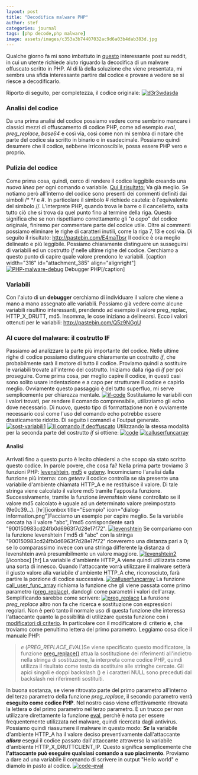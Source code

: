 ```yaml
---
layout: post
title: "Decodifica malware PHP"
author: stef
categories: journal
tags: [php decode,php malware]
image: assets/images/c353a3b74407032ac9d6a03b4dab383d.jpg
---
```

Qualche giorno fa mi sono imbattuto in [questo](http://www.reddit.com/r/PHP/comments/2nir75/help_decode_php_malware_script/) interessante post su reddit, in cui un utente richiede aiuto riguardo la decodifica di un malware offuscato scritto in PHP. Al di là della soluzione che viene presentata, mi sembra una sfida interessante partire dal codice e provare a vedere se si riesce a decodificarlo. 

Riporto di seguito, per completezza, il codice originale: [![d3r3wdasda](http://stefano.chebravo.com/wp-content/uploads/2015/05/d3r3wdasda.png)](http://stefano.chebravo.com/wp-content/uploads/2015/05/d3r3wdasda.png)


### Analisi del codice

Da una prima analisi del codice possiamo vedere come sembrino mancare i classici mezzi di offuscamento di codice PHP, come ad esempio _eval_, _preg_replace_, _base64_ e così via, così come non mi sembra di notare che parte del codice sia scritto in binario o in esadecimale. Possiamo quindi desumere che il codice, sebbene irriconoscibile, possa essere PHP vero e proprio.

### Pulizia del codice

Come prima cosa, quindi, cerco di rendere il codice leggibile creando una _nuova linea_ per ogni comando o variabile. [Qui il risultato:](http://pastebin.com/UXWCALKu)
Va già meglio. Se notiamo però all'interno del codice sono presenti dei commenti definiti dai simboli /* */ e #. In particolare il simbolo # richiede cautela: è l'equivalente del simbolo //. L’interprete PHP, quando trova le barre o il cancelletto, salta tutto ciò che si trova da quel punto fino al termine della riga. Questo significa che se non rispettiamo correttamente gli "_a capo_" del codice originale, finiremo per commentare parte del codice utile. Oltre ai commenti possiamo eliminare le righe di caratteri inutili, come la riga 7, 13 e così via. Di seguito il risultato: http://pastebin.com/E4maTbsr Il codice è ora meglio delineato e più leggibile. Possiamo chiaramente distinguere un susseguirsi di variabili ed un costrutto _if_ nelle ultime righe del codice. Cerchiamo a questo punto di capire quale valore prendono le variabili. [caption width="316" id="attachment_385" align="alignright"][![PHP-malware-debug](http://stefano.chebravo.com/wp-content/uploads/2015/05/PHP-malware-debug-300x241.png)](http://stefano.chebravo.com/wp-content/uploads/2015/05/PHP-malware-debug.png) Debugger PHP[/caption]

### Variabili

Con l'aiuto di un **debugger** cerchiamo di individuare il valore che viene a mano a mano assegnato alle variabili. Possiamo già vedere come alcune variabili risultino interessanti, prendendo ad esempio il valore preg_replac, HTTP_X_DRUTT, md5\. Insomma, le cose iniziano a delinearsi. Ecco i valori ottenuti per le variabili: http://pastebin.com/Q5z9NGgU

### Al cuore del malware: il costrutto IF

Passiamo ad analizzare la parte più importante del codice. Nelle ultime righe di codice possiamo distinguere chiaramente un costrutto _if_, che probabilmente sarà il motore di tutto il codice. Proviamo quindi a sostituire le variabili trovate all'interno del costrutto. Iniziamo dalla riga di _if_ per poi proseguire. Come prima cosa, per meglio capire il codice, in questi casi sono solito usare indentazione e a capo per strutturare il codice e capirlo meglio. Ovviamente questo passaggio è del tutto superfluo, mi serve semplicemente per chiarezza mentale. [![if-code](http://stefano.chebravo.com/wp-content/uploads/2015/05/if-code.png)](http://stefano.chebravo.com/wp-content/uploads/2015/05/if-code.png) Sostituiamo le variabili con i valori trovati, per rendere il comando comprensibile, utilizziamo gli echo dove necessario. Di nuovo, questo tipo di formattazione non è ovviamente necessario così come l'uso del comando echo potrebbe essere drasticamente ridotto. Di seguito i comandi e l'output generato. [![sost-variabili1](http://stefano.chebravo.com/wp-content/uploads/2015/05/sost-variabili1.png)](http://stefano.chebravo.com/wp-content/uploads/2015/05/sost-variabili1.png) [![Il comando if deoffuscato](http://stefano.chebravo.com/wp-content/uploads/2015/05/malware-if.png)](http://stefano.chebravo.com/wp-content/uploads/2015/05/malware-if.png) Utilizzando la stessa modalità per la seconda parte del costrutto _if_ si ottiene: [![code](http://stefano.chebravo.com/wp-content/uploads/2015/05/code.png)](http://stefano.chebravo.com/wp-content/uploads/2015/05/code.png) [![calluserfuncarray](http://stefano.chebravo.com/wp-content/uploads/2015/05/calluserfuncarray.png)](http://stefano.chebravo.com/wp-content/uploads/2015/05/calluserfuncarray.png)

#### Analisi

Arrivati fino a questo punto è lecito chiedersi a che scopo sia stato scritto questo codice. In parole povere, che cosa fa? Nella prima parte troviamo 3 funzioni PHP: [levenshtein](http://php.net/manual/it/function.levenshtein.php), [md5](http://php.net/manual/it/function.md5.php) e [getenv](http://php.net/manual/it/function.getenv.php). Incominciamo l'analisi dalla funzione più interna: con _getenv_ il codice controlla se sia presente una variabile d'ambiente chiamata HTTP_A e ne restituisce il valore. Di tale stringa viene calcolato il valore md5 tramite l'apposita funzione. Successivamente, tramite la funzione _levenshtein_ viene controllato se il valore md5 calcolato è uguale ad un determinato valore preimpostato (9e0c39...). [hr][iconbox title="Esempio" icon="dialog-information.png"]Facciamo un esempio per capire meglio. Se la variabile cercata ha il valore "abc", l'md5 corrispondente sarà "900150983cd24fb0d6963f7d28e17f72". [](http://stefano.chebravo.com/wp-content/uploads/2015/05/levenshtein1.png)[![levenshtein](http://stefano.chebravo.com/wp-content/uploads/2015/05/levenshtein.png)](http://stefano.chebravo.com/wp-content/uploads/2015/05/levenshtein.png) Se compariamo con la funzione levenshtein l'md5 di "abc" con la stringa "900150983cd24fb0d6963f7d28e17f72" riceveremo una distanza pari a 0; se lo comparassimo invece con una stringa differente la distanza di levenshtein avrà presumibilmente un valore maggiore. [![levenshtein2](http://stefano.chebravo.com/wp-content/uploads/2015/05/levenshtein2.png)](http://stefano.chebravo.com/wp-content/uploads/2015/05/levenshtein2.png) [/iconbox] [hr] La variabile d'ambiente HTTP_A viene quindi utilizzata come una sorta di innesco. Quando l'attaccante vorrà utilizzare il malware setterà il giusto valore alla variabile d'ambiente HTTP_A che, riconosciuto, farà partire la porzione di codice successiva. [![calluserfuncarray](http://stefano.chebravo.com/wp-content/uploads/2015/05/calluserfuncarray.png)](http://stefano.chebravo.com/wp-content/uploads/2015/05/calluserfuncarray.png) La funzione [call_user_func_array](http://php.net/manual/it/function.call-user-func-array.php) richiama la funzione che gli viene passata come primo parametro ([preg_replace](http://php.net/manual/it/function.preg-replace.php)), dandogli come parametri i valori dell'array. Semplificando sarebbe come scrivere: [![preg_replace](http://stefano.chebravo.com/wp-content/uploads/2015/05/preg_replace.png)](http://stefano.chebravo.com/wp-content/uploads/2015/05/preg_replace.png) La funzione _preg_replace_ altro non fa che ricerca e sostituzione con espressioni regolari. Non è però tanto il normale uso di questa funzione che interessa l'attaccante quanto la possibilità di utilizzare questa funzione con i [modificatori di criterio](http://php.net/manual/it/reference.pcre.pattern.modifiers.php). In particolare con il modificatore di criterio **e**, che troviamo come penultima lettera del primo parametro. Leggiamo cosa dice il manuale PHP:

> _e_ (_PREG_REPLACE_EVAL_)<span class="simpara">Se viene specificato questo modificatore, la funzione <span class="function">[preg_replace()](http://php.net/manual/it/function.preg-replace.php)</span> attua la sostituzione dei riferimenti all'indietro nella stringa di sostituzione, la interpreta come codice PHP, quindi utilizza il risultato come testo da sostituire alle stringhe cercate. Gli apici singoli e doppi backslash () e i caratteri NULL sono preceduti dal backslash nei riferimenti sostituiti.</span>

In buona sostanza, se viene ritrovato parte del primo parametro all'interno del terzo parametro della funzione _preg_replace_, il secondo parametro verrà **eseguito come codice PHP**. Nel nostro caso viene effettivamente ritrovata la lettera **o** del primo parametro nel terzo parametro. È un trucco per non utilizzare direttamente la funzione [eval](http://php.net/manual/it/function.eval.php), perchè è nota per essere frequentemente utilizzata nel malware, quindi ricercata dagli antivirus. Possiamo quindi riassumere il malware in questo modo: _**Se**_ la variabile d'ambiente HTTP_A ha il valore deciso preventivamente dall'attaccante _**allora**_ esegui il codice passato dall'attaccante attraverso la variabile d'ambiente HTTP_X_DRUTTCLIENT_IP. Questo significa semplicemente che **l'attaccante può eseguire qualsiasi comando a suo piacimento**. Proviamo a dare ad una variabile il comando di scrivere in output "Hello world" e diamolo in pasto al codice. [![code-eval](http://stefano.chebravo.com/wp-content/uploads/2015/05/code-eval.png)](http://stefano.chebravo.com/wp-content/uploads/2015/05/code-eval.png)
